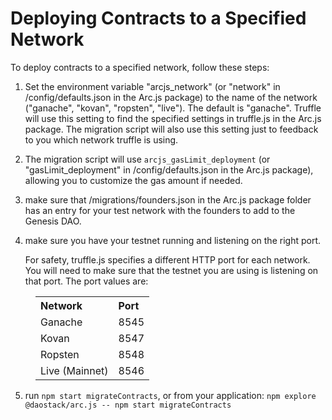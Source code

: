 # Deploying Contracts to a Specified Network

To deploy contracts to a specified network, follow these steps:

1. Set the environment variable "arcjs_network" (or "network" in /config/defaults.json in the Arc.js package) to the name of the network ("ganache", "kovan", "ropsten", "live"). The default is "ganache".  Truffle will use this setting to find the specified settings in truffle.js in the Arc.js package.  The migration script will also use this setting just to feedback to you which network truffle is using.
2. The migration script will use `arcjs_gasLimit_deployment` (or "gasLimit_deployment" in /config/defaults.json in the Arc.js package), allowing you to customize the gas amount if needed.
3. make sure that /migrations/founders.json in the Arc.js package folder has an entry for your test network with the founders to add to the Genesis DAO.
4. make sure you have your testnet running and listening on the right port.

   For safety, truffle.js specifies a different HTTP port for each network.  You will need to make sure that the testnet you are using is listening on that port.  The port values are:

<table style="margin-left:2.5rem">
<tr style="text-align:left"><th>Network</th><th>Port</th></tr>
<tr><td>Ganache</td><td>8545</td></tr>
<tr><td>Kovan</td><td>8547</td></tr>
<tr><td>Ropsten</td><td>8548</td></tr>
<tr><td>Live (Mainnet)</td><td>8546</td></tr>
</table>

5. run `npm start migrateContracts`, or from your application: `npm explore @daostack/arc.js -- npm start migrateContracts`


